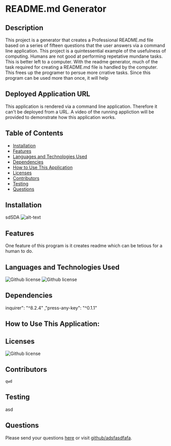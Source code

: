 # README.md Generator 
## Description
This project is a generator that creates a Professional README.md file based on a series of fifteen questions that the user answers via a command line application. This project is a  quintessential  example of the usefulness of computing. Humans are not good at performing repetative  mundane tasks. This is better left to a computer.  With the readme generator, much of the task  required for creating a README.md file is handled by the computer. This frees up  the programer to persue more crrative tasks. Since this program can be used more than once, it will help
## Deployed Application URL
This application is rendered via a command line application.  Therefore it can't be deployed from a URL. A video of the running appliction will be provided to demonstrate how this application works.
## Table of Contents
* [Installation](#installation)
* [Features](#features)
* [Languages and Technologies Used](#languages-and-technologies-used)
* [Dependencies](#dependencies)
* [How to Use This Application](#how-to-use-this-application)
* [Licenses](#Licenses)
* [Contributors](#contributors)
* [Testing](#testing)
* [Questions](#questions)
## Installation
sdSDA
![alt-text](./assets/images)
## Features
One feature of this program is it creates readme which can be tetious for a human to do.
## Languages and Technologies Used
![Github license](https://img.shields.io/badge/Language-JavaScript,NodeJs-blue.svg)
![Github license](https://img.shields.io/badge/Technology-NodeJs-blue.svg)
## Dependencies
inquirer": "^8.2.4" ,"press-any-key": "^0.1.1"
## How to Use This Application:

## Licenses
![Github license](https://img.shields.io/badge/license-MIT-blue.svg)
## Contributors
	qwd
## Testing
asd
## Questions
Please send your questions [here](mailto:bradm1492@gmail.com?subject=[GitHub]%20Dev%20Connect) or visit [github/adsfasdfafa](https://github.com/adsfasdfafa).
